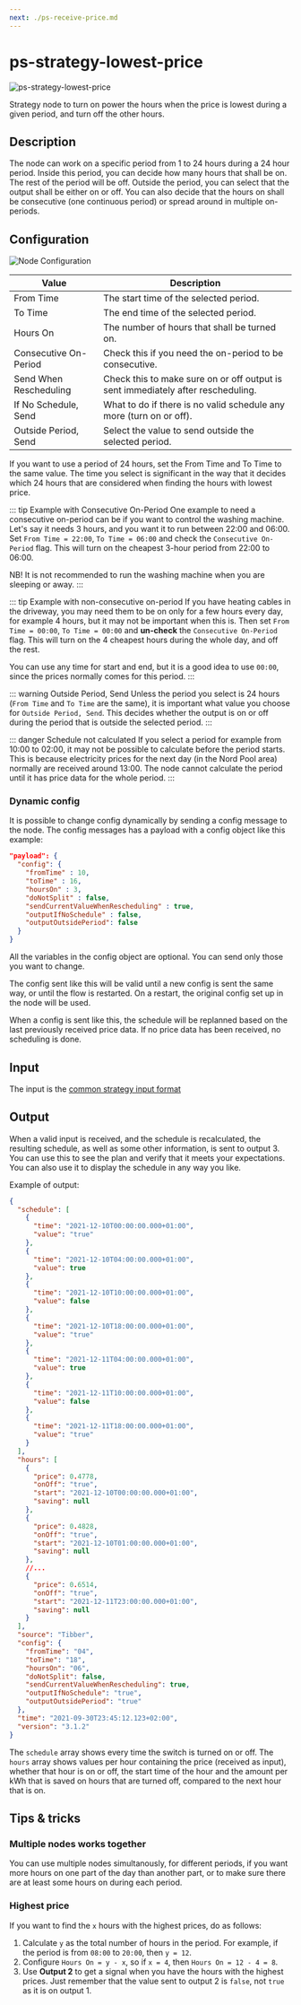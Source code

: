 ```yaml
---
next: ./ps-receive-price.md
---
```


# ps-strategy-lowest-price

![ps-strategy-lowest-price](../images/node-ps-strategy-lowest-price.png)

Strategy node to turn on power the hours when the price is lowest during a given period, and turn off the other hours.

## Description

The node can work on a specific period from 1 to 24 hours during a 24 hour period. Inside this period, you can decide how many hours that shall be on. The rest of the period will be off. Outside the period, you can select that the output shall be either on or off. You can also decide that the hours on shall be consecutive (one continuous period) or spread around in multiple on-periods.

## Configuration

![Node Configuration](../images/lowest-price-config.png)

| Value                  | Description                                                                      |
| ---------------------- | -------------------------------------------------------------------------------- |
| From Time              | The start time of the selected period.                                           |
| To Time                | The end time of the selected period.                                             |
| Hours On               | The number of hours that shall be turned on.                                     |
| Consecutive On-Period  | Check this if you need the on-period to be consecutive.                          |
| Send When Rescheduling | Check this to make sure on or off output is sent immediately after rescheduling. |
| If No Schedule, Send   | What to do if there is no valid schedule any more (turn on or off).              |
| Outside Period, Send   | Select the value to send outside the selected period.                            |

If you want to use a period of 24 hours, set the From Time and To Time to the same value. The time you select is significant in the way that it decides which 24 hours that are considered when finding the hours with lowest price.

::: tip Example with Consecutive On-Period
One example to need a consecutive on-period can be if you want to control the washing machine. Let's say it needs 3 hours, and you want it to run between 22:00 and 06:00. Set `From Time = 22:00`, `To Time = 06:00` and check the `Consecutive On-Period` flag. This will turn on the cheapest 3-hour period from 22:00 to 06:00.

NB! It is not recommended to run the washing machine when you are sleeping or away.
:::

::: tip Example with non-consecutive on-period
If you have heating cables in the driveway, you may need them to be on only for a few hours every day, for example 4 hours, but it may not be important when this is. Then set `From Time = 00:00`, `To Time = 00:00` and **un-check** the `Consecutive On-Period` flag. This will turn on the 4 cheapest hours during the whole day, and off the rest.

You can use any time for start and end, but it is a good idea to use `00:00`, since the prices normally comes for this period.
:::

::: warning Outside Period, Send
Unless the period you select is 24 hours (`From Time` and `To Time` are the same), it is important what value you choose for `Outside Period, Send`. This decides whether the output is on or off during the period that is outside the selected period.
:::

::: danger Schedule not calculated
If you select a period for example from 10:00 to 02:00, it may not be possible to calculate before the period starts. This is because electricity prices for the next day (in the Nord Pool area) normally are received around 13:00. The node cannot calculate the period until it has price data for the whole period.
:::

### Dynamic config

It is possible to change config dynamically by sending a config message to the node. The config messages has a payload with a config object like this example:

```json
"payload": {
  "config": {
    "fromTime" : 10,
    "toTime" : 16,
    "hoursOn" : 3,
    "doNotSplit" : false,
    "sendCurrentValueWhenRescheduling" : true,
    "outputIfNoSchedule" : false,
    "outputOutsidePeriod": false
  }
}
```

All the variables in the config object are optional. You can send only those you want to change.

The config sent like this will be valid until a new config is sent the same way, or until the flow is restarted. On a restart, the original config set up in the node will be used.

When a config is sent like this, the schedule will be replanned based on the last previously received price data. If no price data has been received, no scheduling is done.

## Input

The input is the [common strategy input format](./strategy-input.md)

## Output

When a valid input is received, and the schedule is recalculated, the resulting schedule, as well as some other information, is sent to output 3. You can use this to see the plan and verify that it meets your expectations. You can also use it to display the schedule in any way you like.

Example of output:

```json
{
  "schedule": [
    {
      "time": "2021-12-10T00:00:00.000+01:00",
      "value": "true"
    },
    {
      "time": "2021-12-10T04:00:00.000+01:00",
      "value": true
    },
    {
      "time": "2021-12-10T10:00:00.000+01:00",
      "value": false
    },
    {
      "time": "2021-12-10T18:00:00.000+01:00",
      "value": "true"
    },
    {
      "time": "2021-12-11T04:00:00.000+01:00",
      "value": true
    },
    {
      "time": "2021-12-11T10:00:00.000+01:00",
      "value": false
    },
    {
      "time": "2021-12-11T18:00:00.000+01:00",
      "value": "true"
    }
  ],
  "hours": [
    {
      "price": 0.4778,
      "onOff": "true",
      "start": "2021-12-10T00:00:00.000+01:00",
      "saving": null
    },
    {
      "price": 0.4828,
      "onOff": "true",
      "start": "2021-12-10T01:00:00.000+01:00",
      "saving": null
    },
    //...
    {
      "price": 0.6514,
      "onOff": "true",
      "start": "2021-12-11T23:00:00.000+01:00",
      "saving": null
    }
  ],
  "source": "Tibber",
  "config": {
    "fromTime": "04",
    "toTime": "18",
    "hoursOn": "06",
    "doNotSplit": false,
    "sendCurrentValueWhenRescheduling": true,
    "outputIfNoSchedule": "true",
    "outputOutsidePeriod": "true"
  },
  "time": "2021-09-30T23:45:12.123+02:00",
  "version": "3.1.2"
}
```

The `schedule` array shows every time the switch is turned on or off. The `hours` array shows values per hour containing the price (received as input), whether that hour is on or off, the start time of the hour and the amount per kWh that is saved on hours that are turned off, compared to the next hour that is on.

## Tips & tricks

### Multiple nodes works together

You can use multiple nodes simultanously, for different periods, if you want more hours on one part of the day than another part, or to make sure there are at least some hours on during each period.

### Highest price

If you want to find the `x` hours with the highest prices, do as follows:

1. Calculate `y` as the total number of hours in the period. For example, if the period is from `08:00` to `20:00`, then `y = 12`.
2. Configure `Hours On = y - x`, so if `x = 4`, then `Hours On = 12 - 4 = 8`.
3. Use **Output 2** to get a signal when you have the hours with the highest prices. Just remember that the value sent to output 2 is `false`, not `true` as it is on output 1.
